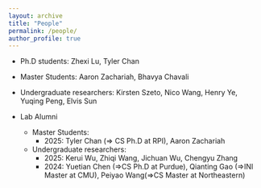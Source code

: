 ```yaml
---
layout: archive
title: "People"
permalink: /people/
author_profile: true
---
```

* Ph.D students: Zhexi Lu, Tyler Chan
* Master Students: Aaron Zachariah, Bhavya Chavali
* Undergraduate researchers: Kirsten Szeto, Nico Wang, Henry Ye, Yuqing Peng, Elvis Sun

* Lab Alumni
    - Master Students: 
        - 2025: Tyler Chan (=> CS Ph.D at RPI), Aaron Zachariah
    - Undergraduate researchers:
        - 2025: Kerui Wu, Zhiqi Wang, Jichuan Wu, Chengyu Zhang
        - 2024: Yuetian Chen (=>CS Ph.D at Purdue), Qianting Gao (=>INI Master at CMU), Peiyao Wang(=>CS Master at Northeastern)
